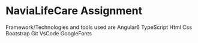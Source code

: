 # NaviaLifeCare Assignment
Framework/Technologies and tools used are
Angular6
TypeScript
Html
Css
Bootstrap
Git
VsCode
GoogleFonts
